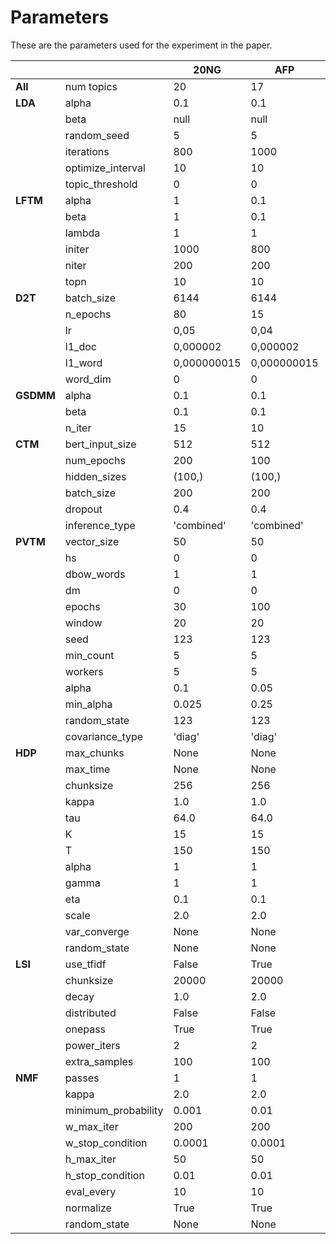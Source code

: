 # Parameters

These are the parameters used for the experiment in the paper.

|       	|                   	| 20NG        	| AFP         	| TED         	|
|-------	|-------------------	|-------------	|-------------	|-------------	|
| **All**   | num topics        	| 20          	| 17          	| 25          	|
| **LDA**  	| alpha             	| 0.1         	| 0.1         	| 0.1         	|
|       	| beta              	| null        	| null        	| null        	|
|       	| random_seed       	| 5           	| 5           	| 5           	|
|       	| iterations        	| 800         	| 1000        	| 800         	|
|       	| optimize_interval 	| 10          	| 10          	| 10          	|
|       	| topic_threshold   	| 0           	| 0           	| 0           	|
| **LFTM**  | alpha             	| 1           	| 0.1         	| 0.1         	|
|       	| beta              	| 1           	| 0.1         	| 0.1         	|
|       	| lambda            	| 1           	| 1           	| 1           	|
|       	| initer            	| 1000        	| 800         	| 700         	|
|       	| niter             	| 200         	| 200         	| 100         	|
|       	| topn              	| 10          	| 10          	| 10          	|
| **D2T**  	| batch_size        	| 6144        	| 6144        	| 6144        	|
|       	| n_epochs          	| 80          	| 15          	| 50          	|
|       	| lr                	| 0,05        	| 0,04        	| 0,05        	|
|       	| l1_doc            	| 0,000002    	| 0,000002    	| 0,000002    	|
|       	| l1_word           	| 0,000000015 	| 0,000000015 	| 0,000000015 	|
|       	| word_dim          	| 0           	| 0           	| 0           	|
| **GSDMM** | alpha             	| 0.1         	| 0.1         	| 0.1         	|
|       	| beta              	| 0.1         	| 0.1         	| 0.1         	|
|       	| n_iter            	| 15          	| 10          	| 10          	|
| **CTM**   | bert_input_size       | 512        	| 512      	    | 0.1         	|
|       	| num_epochs            | 200         	| 100     	    | 0.1         	|
|       	| hidden_sizes          | (100,)       	| (100,)         	| 10          	|
|       	| batch_size           	| 200          	| 200          	| 10          	|
|       	| dropout           	| 0.4          	| 0.4          	| 10          	|
|       	| inference_type       	| 'combined' 	| 'combined'  	| 10          	|
| **PVTM**  | vector_size           | 50        	| 50            | 0.1         	|
|       	| hs                    | 0         	|  0      	    | 0.1         	|
|       	| dbow_words            | 1          	|  1        	| 10          	|
|       	| dm                   	| 0          	|  0        	| 10          	|
|       	| epochs       	        | 30 	        |  100        	| 10          	|
|       	| window       	        | 20   	        |  20       	| 10          	|
|       	| seed       	        | 123 	        |  123       	| 10          	|
|       	| min_count       	    | 5 	        |  5         	| 10          	|
|       	| workers       	    | 5 	        |  5         	| 10          	|
|       	| alpha       	        | 0.1    	    |  0.05         | 10          	|
|       	| min_alpha       	    | 0.025 	    |  0.25        	| 10          	|
|       	| random_state       	| 123 	        |  123         	| 10          	|
|       	| covariance_type       | 'diag' 	    |  'diag'      	| 10          	|
| **HDP**   | max_chunks            | None        	| None          | 0.1         	|
|       	| max_time              | None         	| None     	    | 0.1         	|
|       	| chunksize             | 256         	| 256          	| 10          	|
|       	| kappa                 | 1.0          	| 1.0          	| 10          	|
|       	| tau       	        | 64.0 	        | 64.0        	| 10          	|
|       	| K       	            | 15 	        | 15          	| 10          	|
|       	| T       	            | 150 	        | 150          	| 10          	|
|       	| alpha       	        | 1	            | 1         	| 10          	|
|       	| gamma       	        | 1 	        | 1          	| 10          	|
|       	| eta       	        | 0.1 	        | 0.1          	| 10          	|
|       	| scale       	        | 2.0	        | 2.0          	| 10          	|
|       	| var_converge       	| None 	        | None        	| 10          	|
|       	| random_state          | None 	        | None        	| 10          	|
| **LSI**   | use_tfidf             | False        	| True        	| 0.1         	|
|       	| chunksize             | 20000         | 20000         | 10          	|
|       	| decay                 | 1.0          	| 2.0          	| 10          	|
|       	| distributed       	| False 	    | False      	| 10          	|
|       	| onepass       	    | True 	        | True       	| 10          	|
|       	| power_iters       	| 2 	        | 2         	| 10          	|
|       	| extra_samples         | 100 	        | 100          	| 10          	|
| **NMF**   | passes                | 1        	    | 1        	    | 0.1         	|
|       	| kappa                 | 2.0         	| 2.0          	| 10          	|
|       	| minimum_probability   | 0.001         | 0.01        	| 10          	|
|       	| w_max_iter       	    | 200 	        | 200          	| 10          	|
|       	| w_stop_condition      | 0.0001 	    | 0.0001      	| 10          	|
|       	| h_max_iter            | 50 	        | 50        	| 10          	|
|       	| h_stop_condition      | 0.01 	        | 0.01       	| 10          	|
|       	| eval_every            | 10 	        | 10          	| 10          	|
|       	| normalize             | True 	        | True      	| 10          	|
|       	| random_state          | None 	        | None      	| 10          	|
